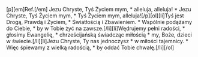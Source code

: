 [p][em]Ref.[/em] Jezu Chryste, Tyś Życiem mym, * alleluja, alleluja! * Jezu Chryste, Tyś Życiem mym, * Tyś Życiem mym, alleluja![/p][ol][li]Tyś jest Drogą, Prawdą i Życiem, * Światłością i Zbawieniem. * Wspólnie podążamy do Ciebie, * by w Tobie żyć na zawsze.[/li][li]Wędrujemy pełni radości, * głosimy Ewangelię, * chrześcijańską świadcząc miłością * my, Boże, dzieci w świecie.[/li][li]Jezu Chryste, Ty nas jednoczysz * w miłości tajemnicy. * Więc śpiewamy z wielką radością, * by oddać Tobie chwałę.[/li][/ol]